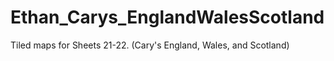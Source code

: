 # Ethan_Carys_EnglandWalesScotland
Tiled maps for Sheets 21-22. (Cary's England, Wales, and Scotland)
